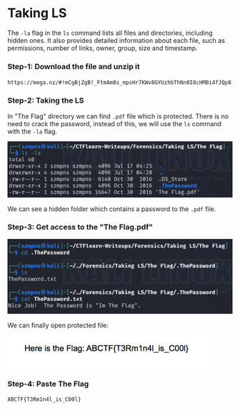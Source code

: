 # Taking LS 

The `-la` flag in the `ls` command lists all files and directories, including hidden ones. It also provides detailed information about each file, such as permissions, number of links, owner, group, size and timestamp.

### Step-1: Download the file and unzip it

`https://mega.nz/#!mCgBjZgB!_FtmAm8s_mpsHr7KWv8GYUzhbThNn0I8cHMBi4fJQp8`

### Step-2: Taking the LS

In "The Flag" directory we can find `.pdf` file which is protected. There is no need to crack the password, instead of this, we will use the `ls` command with the `-la` flag.

![ls-la](lsla.png)

We can see a hidden folder which contains a password to the `.pdf` file.

### Step-3: Get access to the "The Flag.pdf"

![Password](pass.png)

We can finally open protected file:

![Flag](lsflag.png)

### Step-4: Paste The Flag

```
ABCTF{T3Rm1n4l_is_C00l}
```

